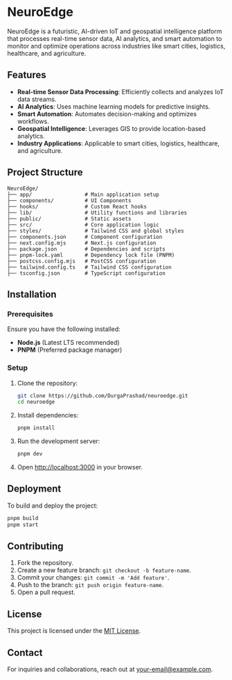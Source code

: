 # NeuroEdge

NeuroEdge is a futuristic, AI-driven IoT and geospatial intelligence platform that processes real-time sensor data, AI analytics, and smart automation to monitor and optimize operations across industries like smart cities, logistics, healthcare, and agriculture.

## Features
- **Real-time Sensor Data Processing**: Efficiently collects and analyzes IoT data streams.
- **AI Analytics**: Uses machine learning models for predictive insights.
- **Smart Automation**: Automates decision-making and optimizes workflows.
- **Geospatial Intelligence**: Leverages GIS to provide location-based analytics.
- **Industry Applications**: Applicable to smart cities, logistics, healthcare, and agriculture.

## Project Structure
```
NeuroEdge/
├── app/                 # Main application setup
├── components/          # UI Components
├── hooks/               # Custom React hooks
├── lib/                 # Utility functions and libraries
├── public/              # Static assets
├── src/                 # Core application logic
├── styles/              # Tailwind CSS and global styles
├── components.json      # Component configuration
├── next.config.mjs      # Next.js configuration
├── package.json         # Dependencies and scripts
├── pnpm-lock.yaml       # Dependency lock file (PNPM)
├── postcss.config.mjs   # PostCSS configuration
├── tailwind.config.ts   # Tailwind CSS configuration
├── tsconfig.json        # TypeScript configuration
```

## Installation
### Prerequisites
Ensure you have the following installed:
- **Node.js** (Latest LTS recommended)
- **PNPM** (Preferred package manager)

### Setup
1. Clone the repository:
   ```sh
   git clone https://github.com/DurgaPrashad/neuroedge.git
   cd neuroedge
   ```
2. Install dependencies:
   ```sh
   pnpm install
   ```
3. Run the development server:
   ```sh
   pnpm dev
   ```
4. Open [http://localhost:3000](http://localhost:3000) in your browser.

## Deployment
To build and deploy the project:
```sh
pnpm build
pnpm start
```

## Contributing
1. Fork the repository.
2. Create a new feature branch: `git checkout -b feature-name`.
3. Commit your changes: `git commit -m 'Add feature'`.
4. Push to the branch: `git push origin feature-name`.
5. Open a pull request.

## License
This project is licensed under the [MIT License](LICENSE).

## Contact
For inquiries and collaborations, reach out at [your-email@example.com](mailto:your-email@example.com).

